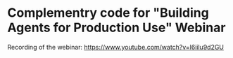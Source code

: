 # Complementry code for "Building Agents for Production Use" Webinar

Recording of the webinar: https://www.youtube.com/watch?v=l6iilu9d2GU
